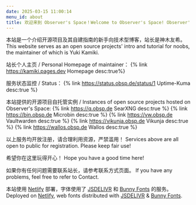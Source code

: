 ```yaml
---
date: 2025-03-15 11:00:14
menu_id: about
title: 欢迎来到 Observer's Space！Welcome to Observer's Space! Observer's Space へようこそ！ Willkommen bei Observer's Space! Welkom bij Observer's Space! Bienvenue sur Observer's Space!
---
```


本站是一个介绍开源项目及其自建指南的新手向技术型博客，站长是神木友希。
This website serves as an open source projects' intro and tutorial for noobs, the maintainer of which is Yuki Kamiki.

站长个人主页 / Personal Homepage of maintainer：
{% link https://kamiki.pages.dev Homepage desc:true%}

服务状态监控 / Status：
{% link https://status.obsp.de/status/1 Uptime-Kuma desc:true %}

本站提供的开源项目自托管实例 / Instances of open source projects hosted on Observer's Space:
{% link https://q.obsp.de  SearXNG desc:true %}
{% link https://bin.obsp.de Microbin desc:true %}
{% link https://vw.obsp.de Vaultwarden desc:true %}
{% link https://vikunja.obsp.de Vikunja desc:true %}
{% link https://wallos.obsp.de Wallos desc:true %}

以上服务均开放注册，请合理利用资源，严禁滥用！
Services above are all open to public for registration. Please keep fair use!

希望你在这里玩得开心！
Hope you have a good time here!

如果你有任何问题需要联系站长，请参考联系方式页面。
If you have any problems, feel free to refer to Contact.

本站使用 [Netlify](https://netlify.com) 部署，字体使用了 [JSDELIVR](https://www.jsdelivr.com/) 和 [Bunny Fonts](https://fonts.bunny.net) 的服务。
Deployed on [Netlify](https://netlify.com), web fonts distributed with [JSDELIVR](https://www.jsdelivr.com/) & [Bunny Fonts](https://fonts.bunny.net).